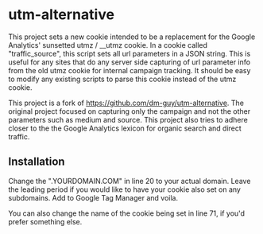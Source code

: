 <h1>utm-alternative</h1>

This project sets a new cookie intended to be a replacement for the Google Analytics' sunsetted utmz / __utmz cookie. In a cookie called "traffic_source", this script sets all url parameters in a JSON string. This is useful for any sites that do any server side capturing of url parameter info from the old utmz cookie for internal campaign tracking. It should be easy to modify any existing scripts to parse this cookie instead of the utmz cookie.

This project is a fork of https://github.com/dm-guy/utm-alternative. The original project focused on capturing only the campaign and not the other parameters such as medium and source. This project also tries to adhere closer to the the Google Analytics lexicon for organic search and direct traffic.

<h2>Installation</h2>

Change the ".YOURDOMAIN.COM" in line 20 to your actual domain. Leave the leading period if you would like to have your cookie also set on any subdomains. Add to Google Tag Manager and voila.

You can also change the name of the cookie being set in line 71, if you'd prefer something else.
